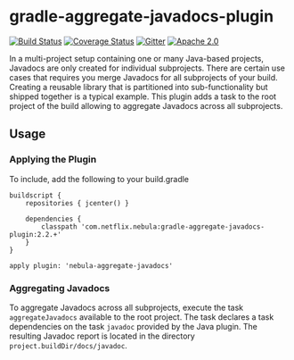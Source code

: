 gradle-aggregate-javadocs-plugin
================================
[![Build Status](https://travis-ci.org/nebula-plugins/gradle-aggregate-javadocs-plugin.svg?branch=master)](https://travis-ci.org/nebula-plugins/projects/gradle-aggregate-javadocs-plugin)
[![Coverage Status](https://coveralls.io/repos/nebula-plugins/gradle-aggregate-javadocs-plugin/badge.svg?branch=masterservice=github)](https://coveralls.io/github/nebula-plugins/projects/gradle-aggregate-javadocs-plugin?branch=master)
[![Gitter](https://badges.gitter.im/Join%20Chat.svg)](https://gitter.im/nebula-plugins/gradle-aggregate-javadocs-plugin?utm_source=badgeutm_medium=badgeutm_campaign=pr-badge)
[![Apache 2.0](https://img.shields.io/github/license/nebula-plugins/gradle-aggregate-javadocs-plugin.svg)](http://www.apache.org/licenses/LICENSE-2.0)


In a multi-project setup containing one or many Java-based projects, Javadocs are only created for individual subprojects.
There are certain use cases that requires you merge Javadocs for all subprojects of your build. Creating a reusable library
that is partitioned into sub-functionality but shipped together is a typical example. This plugin adds a task to the root
 project of the build allowing to aggregate Javadocs across all subprojects.

## Usage

### Applying the Plugin

To include, add the following to your build.gradle

    buildscript {
        repositories { jcenter() }

        dependencies {
            classpath 'com.netflix.nebula:gradle-aggregate-javadocs-plugin:2.2.+'
        }
    }

    apply plugin: 'nebula-aggregate-javadocs'

### Aggregating Javadocs

To aggregate Javadocs across all subprojects, execute the task `aggregateJavadocs` available to the root project. The task
declares a task dependencies on the task `javadoc` provided by the Java plugin. The resulting Javadoc report is located
in the directory `project.buildDir/docs/javadoc`.
